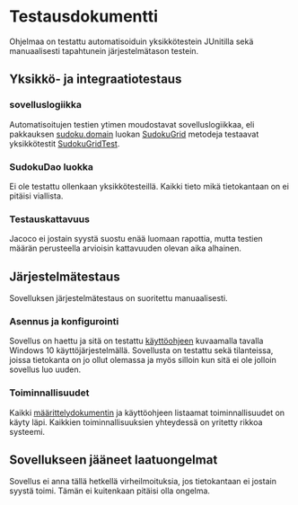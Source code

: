 # Testausdokumentti

Ohjelmaa on testattu automatisoiduin yksikkötestein JUnitilla sekä manuaalisesti tapahtunein järjestelmätason testein.

## Yksikkö- ja integraatiotestaus

### sovelluslogiikka

Automatisoitujen testien ytimen moudostavat sovelluslogiikkaa, eli pakkauksen [sudoku.domain](https://github.com/Sieluton/ot-harjoitustyo/tree/master/Sudoku/src/main/java/sudoku/domain)
luokan [SudokuGrid](https://github.com/Sieluton/ot-harjoitustyo/blob/master/Sudoku/src/main/java/sudoku/domain/SudokuGrid.java) metodeja testaavat yksikkötestit
[SudokuGridTest](https://github.com/Sieluton/ot-harjoitustyo/blob/master/Sudoku/src/test/java/sudoku/domain/SudokuGridTest.java).

### SudokuDao luokka

Ei ole testattu ollenkaan yksikkötesteillä. Kaikki tieto mikä tietokantaan on ei pitäisi viallista.

### Testauskattavuus

Jacoco ei jostain syystä suostu enää luomaan rapottia, mutta testien määrän perusteella arvioisin kattavuuden olevan aika alhainen.

## Järjestelmätestaus

Sovelluksen järjestelmätestaus on suoritettu manuaalisesti.

### Asennus ja konfigurointi

Sovellus on haettu ja sitä on testattu [käyttöohjeen](https://github.com/Sieluton/ot-harjoitustyo/blob/master/Sudoku/dokumentaatio/kayttoohje.md) kuvaamalla tavalla Windows 10 käyttöjärjestelmällä.
Sovellusta on testattu sekä tilanteissa, joissa tietokanta on jo ollut olemassa ja myös silloin kun sitä ei ole jolloin sovellus luo uuden.

### Toiminnallisuudet

Kaikki [määrittelydokumentin](https://github.com/Sieluton/ot-harjoitustyo/blob/master/Sudoku/dokumentaatio/vaatimusmaarittely.md) ja käyttöohjeen listaamat toiminnallisuudet on käyty läpi. Kaikkien toiminnallisuuksien yhteydessä on yritetty rikkoa systeemi.

## Sovellukseen jääneet laatuongelmat

Sovellus ei anna tällä hetkellä virheilmoituksia, jos tietokantaan ei jostain syystä toimi. Tämän ei kuitenkaan pitäisi olla ongelma.